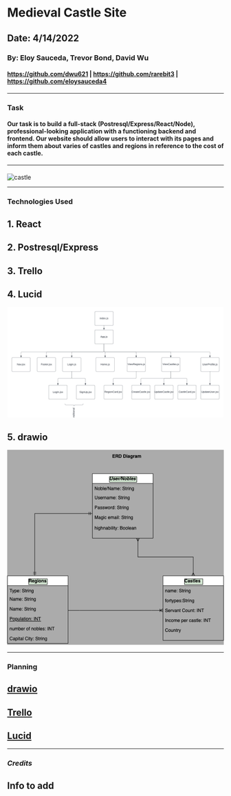 # Medieval Castle Site

## Date: 4/14/2022
### By: Eloy Sauceda, Trevor Bond, David Wu
####  https://github.com/dwu621 | https://github.com/rarebit3 | https://github.com/eloysauceda4
***
### **Task**
####  Our task is to build a full-stack (Postresql/Express/React/Node), professional-looking application with a functioning backend and frontend. Our website should allow users to interact with its pages and inform them about varies of castles and regions in reference to the cost of each castle.



***
####
![castle](https://p0.pikist.com/photos/172/178/noble-castle-hofburg-imperial-palace-wealth-middle-ages-historically-old-europe.jpg)
 ***
### **Technologies Used**
## 1. React
## 2. Postresql/Express
## 3. Trello
## 4. Lucid
<img src="/images/Castles in the Sky.png" alt=""/>

## 5. drawio
<img src="/images/ERD.drawio.png" alt=""/>

***
### **Planning**
## [drawio](https://drive.google.com/file/d/1orRhzvfxNVGH771ph7eNyIG-Punfhbrr/view?usp=sharing)
## [Trello](https://trello.com/b/TtYXVxN5/castles)
## [Lucid](https://lucid.app/lucidchart/d580539d-fabb-4fbb-bf8e-6cc486119434/edit?invitationId=inv_765a3ed1-c34f-4a2a-a4fc-7df2a85c483d)
***
### ***Credits***
## Info to add


